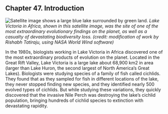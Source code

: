##  Chapter 47. Introduction 

![ Satellite image shows a large blue lake surrounded by green land.][1] _Lake Victoria in Africa, shown in this satellite image, was the site of one of the most extraordinary evolutionary findings on the planet, as well as a casualty of devastating biodiversity loss. (credit: modification of work by Rishabh Tatiraju, using NASA World Wind software)_

In the 1980s, biologists working in Lake Victoria in Africa discovered one of the most extraordinary products of evolution on the planet. Located in the Great Rift Valley, Lake Victoria is a large lake about 68,900 km2 in area (larger than Lake Huron, the second largest of North America’s Great Lakes). Biologists were studying species of a family of fish called cichlids. They found that as they sampled for fish in different locations of the lake, they never stopped finding new species, and they identified nearly 500 evolved types of cichlids. But while studying these variations, they quickly discovered that the invasive Nile Perch was destroying the lake’s cichlid population, bringing hundreds of cichlid species to extinction with devastating rapidity.

   [1]: https://cnx.org/resources/9d5c303c7cffa9afe16953bc867535b94b605ea1/Figure_47_00_01.jpg

